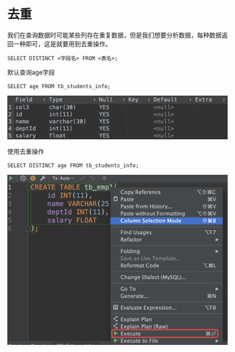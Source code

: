 # 去重

我们在查询数据时可能某些列存在重复数据，但是我们想要分析数据，每种数据返回一种即可，这是就要用到去重操作。

```text
SELECT DISTINCT <字段名> FROM <表名>;
```

默认查询age字段

```text
SELECT age FROM tb_students_info;
```

![](../.gitbook/assets/image%20%2864%29.png)

使用去重操作

```text
SELECT DISTINCT age FROM tb_students_info;
```

![](../.gitbook/assets/image%20%2831%29.png)

